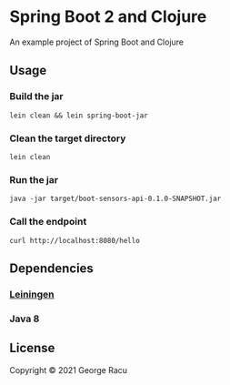 # Spring Boot 2 and Clojure

An example project of Spring Boot and Clojure

## Usage

### Build the jar

`lein clean && lein spring-boot-jar`

### Clean the target directory

`lein clean`

### Run the jar

`java -jar target/boot-sensors-api-0.1.0-SNAPSHOT.jar`

### Call the endpoint

`curl http://localhost:8080/hello`

## Dependencies

### [Leiningen](https://leiningen.org/)

### Java 8

## License

Copyright © 2021 George Racu
